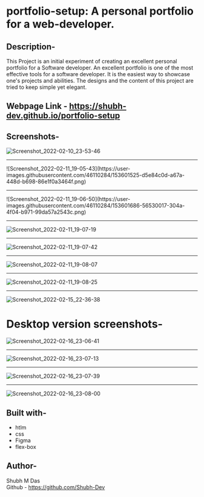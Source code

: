 # portfolio-setup: A personal portfolio for a web-developer.

## Description-
This Project is an initial experiment of creating an excellent personal portfolio for a Software developer. An excellent portfolio is one of the most effective tools for a software developer. It is the easiest way to showcase one's projects and abilities. The designs and the content of this project are tried to keep simple yet elegant.

## Webpage Link - https://shubh-dev.github.io/portfolio-setup


## Screenshots-

![Screenshot_2022-02-10_23-53-46](https://user-images.githubusercontent.com/46110284/153472460-00955092-bde4-4b05-8cff-a42b6ee7b7cd.png)
<hr>
![Screenshot_2022-02-11_19-05-43](https://user-images.githubusercontent.com/46110284/153601525-d5e84c0d-a67a-448d-b698-86e1f0a3464f.png)

<hr>
![Screenshot_2022-02-11_19-06-50](https://user-images.githubusercontent.com/46110284/153601686-56530017-304a-4f04-b971-99da57a2543c.png)

<hr>

![Screenshot_2022-02-11_19-07-19](https://user-images.githubusercontent.com/46110284/153601767-420403b3-753f-472a-ab55-3f3094d06ed2.png)

<hr>

![Screenshot_2022-02-11_19-07-42](https://user-images.githubusercontent.com/46110284/153601841-c6c9a59e-8d27-4e6c-835a-3004492aa5ce.png)

<hr>

![Screenshot_2022-02-11_19-08-07](https://user-images.githubusercontent.com/46110284/153601918-aa46e68e-3e8d-4b22-8049-313e9af4cc8d.png)

<hr>

![Screenshot_2022-02-11_19-08-25](https://user-images.githubusercontent.com/46110284/153602011-f4b5fc3a-2b5a-4ae7-ab90-84807267063f.png)

<hr>

![Screenshot_2022-02-15_22-36-38](https://user-images.githubusercontent.com/46110284/154112499-11c15778-106b-4af3-9d05-124be8b916a7.png)

# Desktop version screenshots-

![Screenshot_2022-02-16_23-06-41](https://user-images.githubusercontent.com/46110284/154323814-f68a06a1-961d-4892-b843-dbb440622ca4.png)

<hr>

![Screenshot_2022-02-16_23-07-13](https://user-images.githubusercontent.com/46110284/154323958-742ab739-038e-479e-81a7-2c90bda45eb6.png)

<hr>

![Screenshot_2022-02-16_23-07-39](https://user-images.githubusercontent.com/46110284/154324078-6b677d91-e9f1-4c74-a47c-e69b2175e903.png)

<hr>


![Screenshot_2022-02-16_23-08-00](https://user-images.githubusercontent.com/46110284/154324177-44271f8b-9772-4fe4-b5c9-b8f266eb3037.png)



## Built with-
- htlm
- css 
- Figma
- flex-box

## Author- 
Shubh M Das </br>
Github - https://github.com/Shubh-Dev


